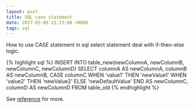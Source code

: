 ```yaml
---
layout: post
title: SQL case statement
date: 2017-05-09 21:13:00 +0800
tags: sql
---
```


How to use CASE statement in sql select statement deal with if-then-else logic.

{% highlight sql %}
INSERT INTO table_new(newColumnA, newColumnB, newColumnC, newColumnD)
SELECT columnA AS newColumnA,
       columnB AS newColumnB,
       CASE columnC
           WHEN 'value1' THEN 'newValue1'
           WHEN 'value2' THEN 'newValue2'
           ELSE 'newDefaultValue'
       END AS newColumnC,
       columnD AS newColumnD
FROM table_old
{% endhighlight %}

See [reference](http://stackoverflow.com/questions/5487892/sql-server-case-when-or-then-else-end-the-or-is-not-supported) for more.